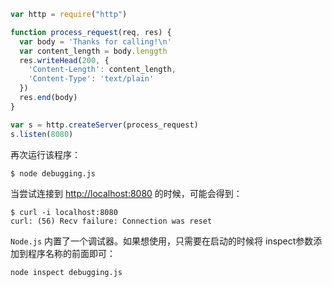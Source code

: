 ```js
var http = require("http")

function process_request(req, res) {
  var body = 'Thanks for calling!\n'
  var content_length = body.lenggth
  res.writeHead(200, {
    'Content-Length': content_length,
    'Content-Type': 'text/plain'
  })
  res.end(body)
}

var s = http.createServer(process_request)
s.listen(8080)
```

再次运行该程序：

```shell
$ node debugging.js
```

当尝试连接到 <http://localhost:8080> 的时候，可能会得到：

```shell
$ curl -i localhost:8080
curl: (56) Recv failure: Connection was reset
```

`Node.js` 内置了一个调试器。如果想使用，只需要在启动的时候将 inspect参数添加到程序名称的前面即可：

```shell
node inspect debugging.js
```

